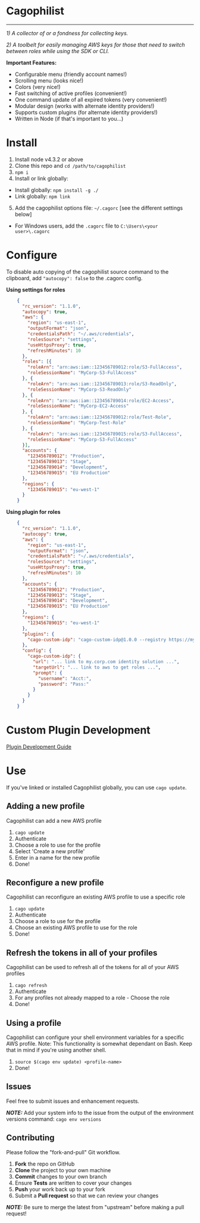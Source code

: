 # Cagophilist

--------------------------------------------------------------------------------

_1) A collector of or a fondness for collecting keys._

_2) A toolbelt for easily managing AWS keys for those that need to switch between roles while using the SDK or CLI._

**Important Features:**

- Configurable menu (friendly account names!)
- Scrolling menu (looks nice!)
- Colors (very nice!)
- Fast switching of active profiles (convenient!)
- One command update of all expired tokens (very convenient!)
- Modular design (works with alternate identity providers!)
- Supports custom plugins (for alternate identity providers!)
- Written in Node (if that's important to you...)

# Install

1. Install node v4.3.2 or above
2. Clone this repo and `cd /path/to/cagophilist`
3. `npm i`
4. Install or link globally:

  - Install globally: `npm install -g ./`
  - Link globally: `npm link`

5. Add the cagophilist options file: `~/.cagorc` [see the different settings below]

  - For Windows users, add the `.cagorc` file to `C:\Users\<your user>\.cagorc`

# Configure

To disable auto copying of the cagophilist source command to the clipboard, add `"autocopy": false` to the .cagorc config.

**Using settings for roles**

```json
    {
      "rc_version": "1.1.0",
      "autocopy": true,
      "aws": {
        "region": "us-east-1",
        "outputFormat": "json",
        "credentialsPath": "~/.aws/credentials",
        "rolesSource": "settings",
        "useHttpsProxy": true,
        "refreshMinutes": 10
      },
      "roles": [{
        "roleArn": "arn:aws:iam::123456789012:role/S3-FullAccess",
        "roleSessionName": "MyCorp-S3-FullAccess"
      }, {
        "roleArn": "arn:aws:iam::123456789013:role/S3-ReadOnly",
        "roleSessionName": "MyCorp-S3-ReadOnly"
      }, {
        "roleArn": "arn:aws:iam::123456789014:role/EC2-Access",
        "roleSessionName": "MyCorp-EC2-Access"
      }, {
        "roleArn": "arn:aws:iam::123456789012:role/Test-Role",
        "roleSessionName": "MyCorp-Test-Role"
      }, {
        "roleArn": "arn:aws:iam::123456789015:role/S3-FullAccess",
        "roleSessionName": "MyCorp-S3-FullAccess"
      }],
      "accounts": {
        "123456789012": "Production",
        "123456789013": "Stage",
        "123456789014": "Development",
        "123456789015": "EU Production"
      },
      "regions": {
        "123456789015": "eu-west-1"
      }
    }
```

**Using plugin for roles**

```json
    {
      "rc_version": "1.1.0",
      "autocopy": true,
      "aws": {
        "region": "us-east-1",
        "outputFormat": "json",
        "credentialsPath": "~/.aws/credentials",
        "rolesSource": "settings",
        "useHttpsProxy": true,
        "refreshMinutes": 10
      },
      "accounts": {
        "123456789012": "Production",
        "123456789013": "Stage",
        "123456789014": "Development",
        "123456789015": "EU Production"
      },
      "regions": {
        "123456789015": "eu-west-1"
      },
      "plugins": {
        "cago-custom-idp": "cago-custom-idp@1.0.0 --registry https://my.corp.com/artifactory/api/npm/custom-repo"
      },
      "config": {
        "cago-custom-idp": {
          "url": "... link to my.corp.com identity solution ...",
          "targetUrl": "... link to aws to get roles ...",
          "prompt": {
            "username": "Acct:",
            "password": "Pass:"
          }
        }
      }
    }
```

# Custom Plugin Development

[Plugin Development Guide](./docs/plugins.md)

# Use

If you've linked or installed Cagophilist globally, you can use `cago update`.

## Adding a new profile

Cagophilist can add a new AWS profile

1. `cago update`
2. Authenticate
3. Choose a role to use for the profile
4. Select 'Create a new profile'
5. Enter in a name for the new profile
6. Done!

## Reconfigure a new profile

Cagophilist can reconfigure an existing AWS profile to use a specific role

1. `cago update`
2. Authenticate
3. Choose a role to use for the profile
4. Choose an existing AWS profile to use for the role
5. Done!

## Refresh the tokens in all of your profiles

Cagophilist can be used to refresh all of the tokens for all of your AWS profiles

1. `cago refresh`
2. Authenticate
3. For any profiles not already mapped to a role - Choose the role
4. Done!

## Using a profile

Cagophilist can configure your shell environment variables for a specific AWS profile. Note: This functionality is somewhat dependant on Bash. Keep that in mind if you're using another shell.

1. `source $(cago env update) <profile-name>`
2. Done!

## Issues

Feel free to submit issues and enhancement requests.

**_NOTE:_** Add your system info to the issue from the output of the environment versions command: `cago env versions`

## Contributing

Please follow the "fork-and-pull" Git workflow.

1. **Fork** the repo on GitHub
2. **Clone** the project to your own machine
3. **Commit** changes to your own branch
4. Ensure **Tests** are written to cover your changes
5. **Push** your work back up to your fork
6. Submit a **Pull request** so that we can review your changes

**_NOTE:_** Be sure to merge the latest from "upstream" before making a pull request!
